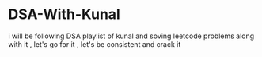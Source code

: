 # DSA-With-Kunal
i will be following DSA playlist of kunal and soving leetcode problems along with it , let's go for it , let's be consistent and crack it
